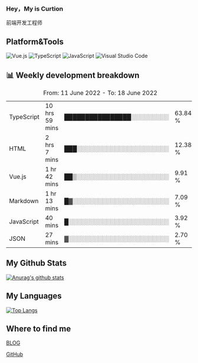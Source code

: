 ### Hey，My is Curtion
前端开发工程师
## Platform&Tools

![Vue.js](https://img.shields.io/badge/-Vue.js-4FC08D?style=flat-square&logo=Vue.js&logoColor=white)
![TypeScript](https://img.shields.io/badge/-TypeScript-007ACC?style=flat-square&logo=typescript&logoColor=white)
![JavaScript](https://img.shields.io/badge/-JavaScript-F7DF1E?style=flat-square&logo=javascript&logoColor=black)
![Visual Studio Code](https://img.shields.io/badge/-VSCode-007ACC?style=flat-square&logo=Visual-Studio-Code&logoColor=white)

## 📊 Weekly development breakdown

<!--START_SECTION:waka-->

<table><caption>From: 11 June 2022 - To: 18 June 2022</caption><tr><td>TypeScript</td><td>10 hrs 59 mins</td><td>████████████████░░░░░░░░░</td><td>63.84 %</td></tr><tr><td>HTML</td><td>2 hrs 7 mins</td><td>███░░░░░░░░░░░░░░░░░░░░░░</td><td>12.38 %</td></tr><tr><td>Vue.js</td><td>1 hr 42 mins</td><td>██▒░░░░░░░░░░░░░░░░░░░░░░</td><td>9.91 %</td></tr><tr><td>Markdown</td><td>1 hr 13 mins</td><td>█▓░░░░░░░░░░░░░░░░░░░░░░░</td><td>7.09 %</td></tr><tr><td>JavaScript</td><td>40 mins</td><td>█░░░░░░░░░░░░░░░░░░░░░░░░</td><td>3.92 %</td></tr><tr><td>JSON</td><td>27 mins</td><td>▓░░░░░░░░░░░░░░░░░░░░░░░░</td><td>2.70 %</td></tr></table>

<!--END_SECTION:waka-->

## My Github Stats

[![Anurag's github stats](https://github-readme-stats.vercel.app/api?username=curtion&count_private=true&show_icons=true&theme=onedark)](https://github.com/anuraghazra/github-readme-stats)

## My Languages

[![Top Langs](https://github-readme-stats.vercel.app/api/top-langs/?username=curtion&layout=compact)](https://github.com/anuraghazra/github-readme-stats)

## Where to find me

[BLOG](https://blog.3gxk.net)

[GitHub](https://github.com/Curtion)
